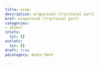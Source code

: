 ```yaml
---
title: wrap~
description: wraparound (fractional part)
bref: wraparound (fractional part)
categories:
- object
inlets:
  1st: {}
outlets:
  1st: {}
draft: true
pdcategory: Audio Math

---
```


